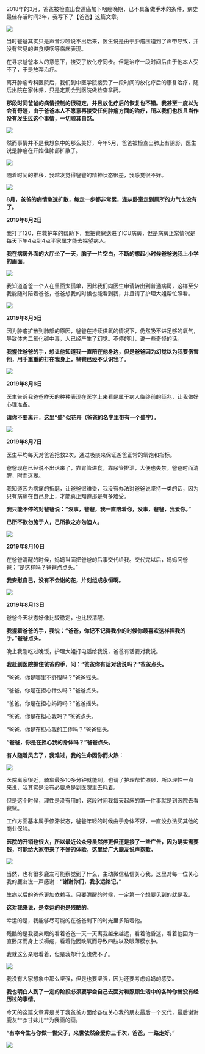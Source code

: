 2018年的3月，爸爸被检查出食道癌加下咽癌晚期，已不具备做手术的条件，病史最佳存活时间2年，我写下了【爸爸】这篇文章。

![](https://pic2.zhimg.com/v2-c33d701a53e63cbb4a1a39dcd7600a4d_r.jpg)

当时爸爸其实只是声音沙哑说不出话来，医生说是由于肿瘤压迫到了声带导致，并没有常见的进食哽咽等临床表现。

在寻求爸爸本人的意愿下，接受了放化疗同步。但是治疗一段时间后由于他本人受不了，于是放弃治疗。

离开肿瘤专科医院后，我们到中医学院接受了一段时间的放化疗后的康复治疗，随后出院在家休养，只是定期会到医院做检查拿药。

**那段时间爸爸的病情控制的很稳定，并且放化疗后的恢复也不错。我甚至一度以为会有奇迹，由于爸爸本人不愿意再接受任何肿瘤方面的治疗，所以我们也权且当作没有发生过这个事情，一切顺其自然。**

![](https://pic3.zhimg.com/v2-bb40766d8c8b5e9c6b0340578360b77e_r.jpg)

然而事情并不是我想象中的那么美好，今年5月，爸爸被检查出肺上有阴影，医生说是肿瘤在开始往肺部扩散了。

![](https://pic1.zhimg.com/v2-c10f86643a56134c9b6235fd24154084_r.jpg)

随着时间的推移，我越发觉得爸爸的精神状态很差，我感觉很不好。

![](https://pic2.zhimg.com/v2-64b4882cf5b7ea54a5836e4d8ee7a741_r.jpg)

**8月，爸爸的病情急速扩散，每走一步都非常累，连从卧室走到厕所的力气也没有了。**

**2019年8月2日**

我打了120，在救护车的帮助下，我把爸爸送进了ICU病房，但是病房正常情况是每天下午4点到4点半家属才能去探望病人。

**我在病房外面的大厅坐了一天，脑子一片空白，不断的想起小时候爸爸送我上小学的画面。**

![](https://pic3.zhimg.com/v2-3b9e31409302ee64c3c7a6bd656277fa_r.jpg)

我知道爸爸一个人在里面太孤单，因此我们向医生申请转出到普通病房，这样至少我能随时陪着爸爸，爸爸想我的时候也能看到我，并且请了护理大姐帮忙照看。

![](https://pic1.zhimg.com/v2-0e73366cf1126fb0755b97f7240eb900_r.jpg)

**2019年8月5日**

因为肿瘤扩散到肺部的原因，爸爸在持续供氧的情况下，仍然吸不进足够的氧气，导致体内二氧化碳中毒，人已经产生了幻觉。不停的叫，说一些奇怪的话。

**我握住爸爸的手，想让他知道我一直陪在他身边，但是爸爸因为幻觉以为我要伤害他，用手重重的打在我身上，爸爸已经不认识我了。**

![](https://pic3.zhimg.com/v2-ce00e8f9349375447eeb3e88688f9882_r.jpg)

**2019年8月6日**

医生告诉我爸爸昨天的种种表现在医学上来看是属于病人临终前的征兆，让我做好心理准备。

**请你不要离开，这里“盛”似花开（爸爸的名字里带有一个盛字）。**

![](https://pic1.zhimg.com/v2-37b175685251a4037be8703d968dea80_r.jpg)

**2019年8月7日**  

医生平均每天对爸爸抢救2次，通过吸痰来保证爸爸正常的氧饱和指标。

爸爸现在已经说不出话来了，靠胃管进食，靠尿管排泄，大便也失禁。爸爸时而清醒，时而迷糊。

我知道因为病痛的折磨，让爸爸很难受，我没有办法对爸爸说坚持一类的话，因为只有病痛在自己身上，才能真正知道那是有多难受。

**我只能不停的对爸爸说：“没事，爸爸，我一直陪着你，没事，爸爸，我爱你。”**

**已所不欲勿施于人，己所欲之亦勿迫人。**

![](https://pic4.zhimg.com/v2-12355a00f5ae1d630d1a3609ce98e947_r.jpg)

**2019年8月10日**

在爸爸清醒的时候，妈妈当面把爸爸的后事交代给我。交代完以后，妈妈问爸爸：“是这样吗？爸爸点点头。”

**我安慰自己，没有不会谢的花，片刻组成永恒啊。**

![](https://pic4.zhimg.com/v2-48cbe1687d596a837a2e22515f4aaed7_r.jpg)

**2019年8月13日**

爸爸今天状态好像比较稳定，也比较清醒。

**我握着爸爸的手，我说：“爸爸，你记不记得我小的时候你最喜欢这样捏我的手。”爸爸点头。**

晚上我刚吃过晚饭，护理大姐打电话给我说，爸爸有话要对我说。

**我赶到医院握住爸爸的手，问：“爸爸你有话对我说吗？”爸爸点头。**

“爸爸，你是哪里不舒服吗？”爸爸摇头。

“爸爸，你是在担心什么吗？”爸爸点头。

“爸爸，你是在担心妈妈吗？”爸爸摇头。

“爸爸，你是在担心我吗？”爸爸点头。

“爸爸，你是在担心我的工作吗？”爸爸摇头。

**“爸爸，你是在担心我的身体吗？”爸爸点头。**

**有人随着风去了，我难过，我的生命因你而火热：**

![](https://pic4.zhimg.com/v2-b52eca5f68dd04beef987acbf32769cb_r.jpg)

医院离家很近，骑车最多10多分钟就能到，也请了护理帮忙照顾，所以理性一点来说，我其实是没有必要总是到医院里去耗着。  

但是这个时候，理性是没有用的，这段时间我每天起床的第一件事就是到医院去看爸爸。

工作方面基本属于停滞状态，爸爸年轻的时候由于身体不好，一直没办法买其他的商业保险。

**医院的开销也很大，所以最近公众号虽然停更但还是接了一些广告，因为确实需要钱，可能给大家带来了不好的体验，这里给广大鹿友说声抱歉。**

![](https://pic2.zhimg.com/v2-75124e9efdda26e7944ef16932503185_r.jpg)

当然，也有很多鹿友可能察觉到了什么，主动微信私信关心我，这里对每一位关心我的鹿友说一声感谢：**“谢谢你们，我永远铭记。”**

生病以后的爸爸更加依赖我，只要清醒的时候，一定第一个想要见到的就是我。

**这对我来说，是幸运的也是残酷的。**

幸运的是，我能够尽可能的在爸爸剩下的时光里多陪着他。

残酷的是我要亲眼的看着爸爸一天一天离我越来越远，看着他昏迷，看着他因为一直卧床而身上长褥疮，看着他因缺氧而导致四肢以及眼薄膜水肿。

我就这么亲眼看着，但是我却什么也做不了。

![](https://pic1.zhimg.com/v2-abe1abe0b53841c2953025ec74a0cc24_r.jpg)

我没有大家想象中那么坚强，但是也要坚强，因为还要考虑妈妈的感受。

**我也明白人到了一定的阶段必须要学会自己去面对和照顾生活中的各种你曾没有经历过的事情。**

今天的这篇文章算是关于我爸爸方面给各位关心我的朋友最后一个交代，最后谢谢鹿友**@甘妹儿**为我画的画。

**“有幸今生与你做一世父子，来世依然会爱你三千次，爸爸，一路走好。”**  

![](https://pic1.zhimg.com/v2-8bbf6bff2a47480050481f721f1bd098_r.jpg)